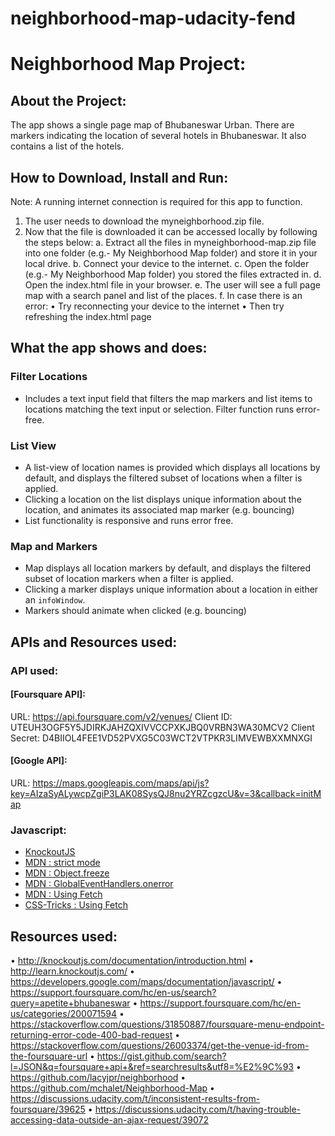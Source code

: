 # neighborhood-map-udacity-fend

# Neighborhood Map Project:

## About the Project:

The app shows a single page map of Bhubaneswar Urban. There are markers indicating the location of several hotels in Bhubaneswar. It also contains a list of the hotels.

## How to Download, Install and Run:

Note: A running internet connection is required for this app to function.
1.	The user needs to download the myneighborhood.zip file.
2.	Now that the file is downloaded it can be accessed locally by following the steps below:
  a.	Extract all the files in myneighborhood-map.zip file into one folder (e.g.- My Neighborhood Map folder) and store it in your local        drive.
  b.	Connect your device to the internet.
  c.	Open the folder (e.g.- My Neighborhood Map folder)  you stored the files extracted in.
  d.	Open the index.html file in your browser.
  e.	The user will see a full page map with a search panel and list of the places.
  f.	In case there is an error:
      •	Try reconnecting your device to the internet
      •	Then try refreshing the index.html page

## What the app shows and does:

### Filter Locations
- Includes a text input field that filters the map markers and list items to locations matching the text input or selection. Filter function runs error-free.




### List View
- A list-view of location names is provided which displays all locations by default, and displays the filtered subset of locations when a filter is applied.
- Clicking a location on the list displays unique information about the location, and animates its associated map marker (e.g. bouncing)
- List functionality is responsive and runs error free.

### Map and Markers
- Map displays all location markers by default, and displays the filtered subset of location markers when a filter is applied.
- Clicking a marker displays unique information about a location in either an `infoWindow`.
- Markers should animate when clicked (e.g. bouncing)

## APIs and Resources used:

### API used:
#### [Foursquare API]:
URL: https://api.foursquare.com/v2/venues/
Client ID: UTEUH3OGF5Y5JDIRKJAHZQXIVVCCPXKJBQ0VRBN3WA30MCV2
Client Secret: D4BIIOL4FEE1VD52PVXG5C03WCT2VTPKR3LIMVEWBXXMNXGI
#### [Google API]:
URL: https://maps.googleapis.com/maps/api/js?key=AIzaSyALywcpZgiP3LAK08SysQJ8nu2YRZcgzcU&v=3&callback=initMap

### Javascript:

* [KnockoutJS](http://knockoutjs.com/)
* [MDN : strict mode](https://developer.mozilla.org/en-US/docs/Web/JavaScript/Reference/Strict_mode)
* [MDN : Object.freeze](https://developer.mozilla.org/en-US/docs/Web/JavaScript/Reference/Global_Objects/Object/freeze)
* [MDN : GlobalEventHandlers.onerror](https://developer.mozilla.org/en-US/docs/Web/API/GlobalEventHandlers/onerror)
* [MDN : Using Fetch](https://developer.mozilla.org/en-US/docs/Web/API/Fetch_API/Using_Fetch)
* [CSS-Tricks : Using Fetch](https://css-tricks.com/using-fetch/)
## Resources used:
•	http://knockoutjs.com/documentation/introduction.html
•	http://learn.knockoutjs.com/
•	https://developers.google.com/maps/documentation/javascript/
•	https://support.foursquare.com/hc/en-us/search?query=apetite+bhubaneswar
•	https://support.foursquare.com/hc/en-us/categories/200071594
•	https://stackoverflow.com/questions/31850887/foursquare-menu-endpoint-returning-error-code-400-bad-request
•	https://stackoverflow.com/questions/26003374/get-the-venue-id-from-the-foursquare-url
•	https://gist.github.com/search?l=JSON&q=foursquare+api+&ref=searchresults&utf8=%E2%9C%93
•	https://github.com/lacyjpr/neighborhood
•	https://github.com/mchalet/Neighborhood-Map
•	https://discussions.udacity.com/t/inconsistent-results-from-foursquare/39625
•	https://discussions.udacity.com/t/having-trouble-accessing-data-outside-an-ajax-request/39072




